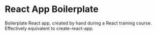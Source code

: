 # React App Boilerplate

Boilerplate React app, created by hand during a React training course. Effectively equivalent to create-react-app.

